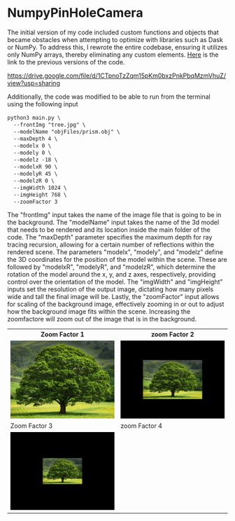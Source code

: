 # NumpyPinHoleCamera

The initial version of my code included custom functions and objects that became obstacles when attempting to optimize with libraries such as Dask or NumPy. To address this, I rewrote the entire codebase, ensuring it utilizes only NumPy arrays, thereby eliminating any custom elements.
[Here](https://github.com/moezdurrani/ChromaticAberration) is the link to the previous versions of the code.

https://drive.google.com/file/d/1CTpnoTzZqm15pKm0bxzPnkPbqMzmVhuZ/view?usp=sharing

Additionally, the code was modified to be able to run from the terminal using the following input

```
python3 main.py \
  --frontImg "tree.jpg" \
  --modelName "objFiles/prism.obj" \
  --maxDepth 4 \
  --modelx 0 \
  --modely 0 \
  --modelz -18 \
  --modelxR 90 \
  --modelyR 45 \
  --modelzR 0 \
  --imgWidth 1024 \
  --imgHeight 768 \
  --zoomFactor 3
```

The "frontImg" input takes the name of the image file that is going to be in the background. The "modelName" input takes the name of the 3d model that needs to be rendered and its location inside the main folder of the code.
The "maxDepth" parameter specifies the maximum depth for ray tracing recursion, allowing for a certain number of reflections within the rendered scene. The parameters "modelx", "modely", and "modelz" define the 3D coordinates for the position of the model within the scene. These are followed by "modelxR", "modelyR", and "modelzR", which determine the rotation of the model around the x, y, and z axes, respectively, providing control over the orientation of the model.
The "imgWidth" and "imgHeight" inputs set the resolution of the output image, dictating how many pixels wide and tall the final image will be. Lastly, the "zoomFactor" input allows for scaling of the background image, effectively zooming in or out to adjust how the background image fits within the scene. Increasing the zoomfactore will zoom out of the image that is in the background. 



<table align="center">
  <tr>
    <th>Zoom Factor 1</th>
    <th>zoom Factor 2</th>
  </tr>
  <tr>
    <td><img src="https://github.com/moezdurrani/NumpyPinHoleCamera/blob/main/images/Zoom1.png" alt="gray cube"></td>
    <td><img src="https://github.com/moezdurrani/NumpyPinHoleCamera/blob/main/images/Zoom2.png" alt="gray cube"></td>
  </tr>
<tr>
    <td>Zoom Factor 3</td>
    <td>zoom Factor 4</td>
  </tr>
<tr>
    <td><img src="https://github.com/moezdurrani/NumpyPinHoleCamera/blob/main/images/Zoom3.png" alt="gray cube"></td>
  </tr>
</table>